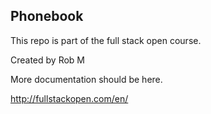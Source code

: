 ## Phonebook

This repo is part of the full stack open course.  

Created by Rob M

More documentation should be here.

<http://fullstackopen.com/en/>